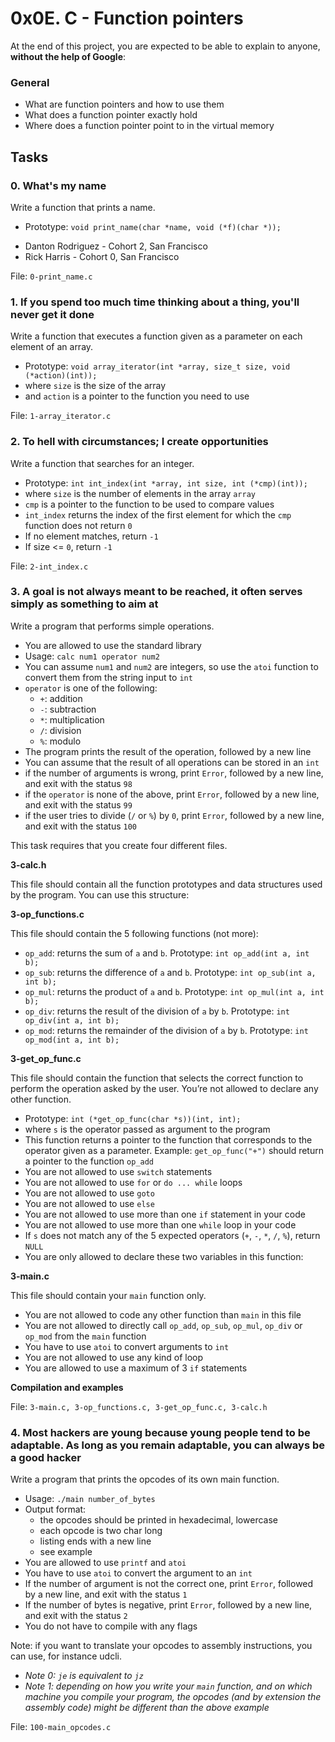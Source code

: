 <h1>0x0E. C - Function pointers</h1>
<p>At the end of this project, you are expected to be able to explain to anyone, <strong>without the help of Google</strong>:</p>

<h3>General</h3>

<ul>
<li>What are function pointers and how to use them</li>
<li>What does a function pointer exactly hold</li>
<li>Where does a function pointer point to in the virtual memory</li>
</ul>
<h2>Tasks</h2>
  <h3>
    0. What&#39;s my name
  </h3>
  <p>Write a function that prints a name.</p>
<ul>
<li>Prototype: <code>void print_name(char *name, void (*f)(char *));</code></li>
</ul>
<ul>
<li>Danton Rodriguez - Cohort 2, San Francisco</li>
<li>Rick Harris - Cohort 0, San Francisco</li>
</ul>
        <p>File: <code>0-print_name.c</code></p>
  <h3>
    1. If you spend too much time thinking about a thing, you&#39;ll never get it done
  </h3>
  <p>Write a function that executes a function given as a parameter on each element of an array.</p>
<ul>
<li>Prototype: <code>void array_iterator(int *array, size_t size, void (*action)(int));</code></li>
<li>where <code>size</code> is the size of the array</li>
<li>and <code>action</code> is a pointer to the function you need to use</li>
</ul>
        <p>File: <code>1-array_iterator.c</code></p>
  <h3>
    2. To hell with circumstances; I create opportunities
  </h3>
  <p>Write a function that searches for an integer.</p>
<ul>
<li>Prototype: <code>int int_index(int *array, int size, int (*cmp)(int));</code></li>
<li>where <code>size</code> is the number of elements in the array <code>array</code></li>
<li><code>cmp</code> is a pointer to the function to be used to compare values</li>
<li><code>int_index</code> returns the index of the first element for which the <code>cmp</code> function does not return <code>0</code></li>
<li>If no element matches, return <code>-1</code></li>
<li>If size &lt;= <code>0</code>, return <code>-1</code></li>
</ul>
        <p>File: <code>2-int_index.c</code></p>
  <h3>
    3. A goal is not always meant to be reached, it often serves simply as something to aim at
  </h3>
  <p>Write a program that performs simple operations.</p>
<ul>
<li>You are allowed to use the standard library</li>
<li>Usage: <code>calc num1 operator num2</code></li>
<li>You can assume <code>num1</code> and <code>num2</code> are integers, so use the <code>atoi</code> function to convert them from the string input to <code>int</code></li>
<li><code>operator</code> is one of the following:
<ul>
<li><code>+</code>: addition</li>
<li><code>-</code>: subtraction</li>
<li><code>*</code>: multiplication</li>
<li><code>/</code>: division</li>
<li><code>%</code>: modulo</li>
</ul></li>
<li>The program prints the result of the operation, followed by a new line</li>
<li>You can assume that the result of all operations can be stored in an <code>int</code></li>
<li>if the number of arguments is wrong, print <code>Error</code>, followed by a new line, and exit with the status <code>98</code></li>
<li>if the <code>operator</code> is none of the above, print <code>Error</code>, followed by a new line, and exit with the status <code>99</code></li>
<li>if the user tries to divide (<code>/</code> or <code>%</code>) by <code>0</code>, print <code>Error</code>, followed by a new line, and exit with the status <code>100</code></li>
</ul>
<p>This task requires that you create four different files.</p>
<p><strong>3-calc.h</strong></p>
<p>This file should contain all the function prototypes and data structures used by the program.
You can use this structure:</p>
<p><strong>3-op_functions.c</strong></p>
<p>This file should contain the 5 following functions (not more):</p>
<ul>
<li><code>op_add</code>: returns the sum of <code>a</code> and <code>b</code>. Prototype: <code>int op_add(int a, int b);</code></li>
<li><code>op_sub</code>: returns the difference of <code>a</code> and <code>b</code>. Prototype: <code>int op_sub(int a, int b);</code></li>
<li><code>op_mul</code>: returns the product of <code>a</code> and <code>b</code>. Prototype: <code>int op_mul(int a, int b);</code></li>
<li><code>op_div</code>: returns the result of the division of <code>a</code> by <code>b</code>. Prototype: <code>int op_div(int a, int b);</code></li>
<li><code>op_mod</code>: returns the remainder of the division of <code>a</code> by <code>b</code>. Prototype: <code>int op_mod(int a, int b);</code></li>
</ul>
<p><strong>3-get_op_func.c</strong></p>
<p>This file should contain the function that selects the correct function to perform the operation asked by the user. You&rsquo;re not allowed to declare any other function.</p>
<ul>
<li>Prototype: <code>int (*get_op_func(char *s))(int, int);</code></li>
<li>where <code>s</code> is the operator passed as argument to the program</li>
<li>This function returns a pointer to the function that corresponds to the operator given as a parameter. Example: <code>get_op_func(&quot;+&quot;)</code> should return a pointer to the function <code>op_add</code></li>
<li>You are not allowed to use <code>switch</code> statements</li>
<li>You are not allowed to use <code>for</code> or <code>do ... while</code> loops</li>
<li>You are not allowed to use <code>goto</code></li>
<li>You are not allowed to use <code>else</code></li>
<li>You are not allowed to use more than one <code>if</code> statement in your code</li>
<li>You are not allowed to use more than one <code>while</code> loop in your code</li>
<li>If <code>s</code> does not match any of the 5 expected operators (<code>+</code>, <code>-</code>, <code>*</code>, <code>/</code>, <code>%</code>), return <code>NULL</code></li>
<li>You are only allowed to declare these two variables in this function:</li>
</ul>
<p><strong>3-main.c</strong></p>
<p>This file should contain your <code>main</code> function only.</p>
<ul>
<li>You are not allowed to code any other function than <code>main</code> in this file</li>
<li>You are not allowed to directly call <code>op_add</code>, <code>op_sub</code>, <code>op_mul</code>, <code>op_div</code> or <code>op_mod</code> from the <code>main</code> function</li>
<li>You have to use <code>atoi</code> to convert arguments to <code>int</code></li>
<li>You are not allowed to use any kind of loop</li>
<li>You are allowed to use a maximum of 3 <code>if</code> statements</li>
</ul>
<p><strong>Compilation and examples</strong></p>
        <p>File: <code>3-main.c, 3-op_functions.c, 3-get_op_func.c, 3-calc.h</code></p>
  <h3>
    4. Most hackers are young because young people tend to be adaptable. As long as you remain adaptable, you can always be a good hacker
  </h3>
  <p>Write a program that prints the opcodes of its own main function.</p>
<ul>
<li>Usage: <code>./main number_of_bytes</code></li>
<li>Output format:
<ul>
<li>the opcodes should be printed in hexadecimal, lowercase</li>
<li>each opcode is two char long</li>
<li>listing ends with a new line</li>
<li>see example</li>
</ul></li>
<li>You are allowed to use <code>printf</code> and <code>atoi</code></li>
<li>You have to use <code>atoi</code> to convert the argument to an <code>int</code></li>
<li>If the number of argument is not the correct one, print <code>Error</code>, followed by a new line, and exit with the status <code>1</code></li>
<li>If the number of bytes is negative, print <code>Error</code>, followed by a new line, and exit with the status <code>2</code></li>
<li>You do not have to compile with any flags</li>
</ul>
<p>Note: if you want to translate your opcodes to assembly instructions, you can use, for instance udcli.</p>
<ul>
<li><em>Note 0: <code>je</code> is equivalent to <code>jz</code></em></li>
<li><em>Note 1: depending on how you write your <code>main</code> function, and on which machine you compile your program, the opcodes (and by extension the assembly code) might be different than the above example</em></li>
</ul>
        <p>File: <code>100-main_opcodes.c</code></p>
